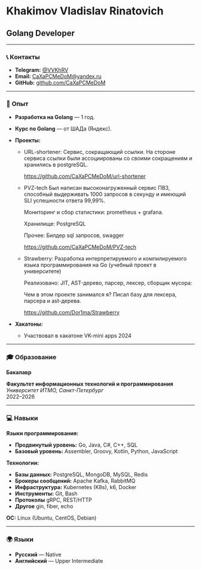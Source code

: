 # Khakimov Vladislav Rinatovich  
## Golang Developer ##

---

### 📞 **Контакты**  
- **Telegram:** [@VVKhRV](https://t.me/VVKhRV)  
- **Email:** [CaXaPCMeDoM@yandex.ru](mailto:CaXaPCMeDoM@yandex.ru)  
- **GitHub:** [github.com/CaXaPCMeDoM](https://github.com/CaXaPCMeDoM)    

---

### 💼 **Опыт**  
- **Разработка на Golang** — 1 год.
- **Курс по Golang** — от ШАДа (Яндекс).
- **Проекты:**  
  - URL-shortener:
    Сервис, сокращающий ссылки. На стороне сервиса ссылки были ассоциированы со своими сокращениям и хранились в postgreSQL.

    https://github.com/CaXaPCMeDoM/url-shortener
  - PVZ-tech
    Был написан высоконагруженный сервис ПВЗ, способный выдерживать 1000 запросов в секунду и имеющий SLI успешности ответа 99,99%.

    Мониторинг и сбор статистики: prometheus + grafana.

    Хранилище: PostgreSQL
 
    Прочее: Билдер sql запросов, swagger
 
    https://github.com/CaXaPCMeDoM/PVZ-tech
    
  - Strawberry:
    Разработка интерпретируемого и компилируемого языка программирования на Go (учебный проект в университете)

    Реализовано: JIT, AST-дерево, парсер, лексер, сборщик мусора:

    Чем в этом проекте занимался я? Писал базу для лексера, парсера и ast-дерева.
    
    https://github.com/Dor1ma/Strawberry

- **Хакатоны:**
  - Участвовал в хакатоне VK-mini apps 2024
---

### 🎓 **Образование**  
**Бакалавр**

**Факультет информационных технологий и программирования**  
*Университет ИТМО, Санкт-Петербург*  
2022–2026  

---

### 💻 **Навыки**  
**Языки программирования:**  
- **Продвинутый уровень:** Go, Java, C#, C++, SQL  
- **Базовый уровень:** Assembler, Groovy, Kotlin, Python, JavaScript  

**Технологии:**  
- **Базы данных:** PostgreSQL, MongoDB, MySQL, Redis  
- **Брокеры сообщений:** Apache Kafka, RabbitMQ  
- **Инфраструктура:** Kubernetes (K8s), k6, Docker
- **Инструменты:** Git, Bash
- **Протоколы** gRPC, REST/HTTP
- **Другое** gin, fiber, echo

**ОС:** Linux (Ubuntu, CentOS, Debian)  

---

### 🌍 **Языки**  
- **Русский** — Native
- **Английский** — Upper Intermediate  
